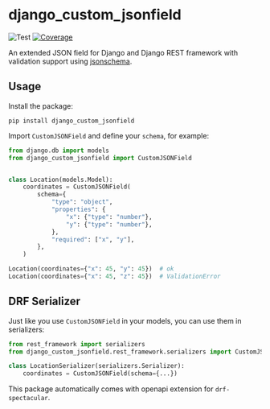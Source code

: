 # django_custom_jsonfield

![Test](https://github.com/alexpetul/django_custom_jsonfield/actions/workflows/test.yml/badge.svg)
[![Coverage](https://codecov.io/github/AlexPetul/django_custom_jsonfield/graph/badge.svg?token=V33XNC6SZ7)](https://codecov.io/github/AlexPetul/django_custom_jsonfield)

An extended JSON field for Django and Django REST framework with validation support using [jsonschema](https://json-schema.org/learn/getting-started-step-by-step).

## Usage

Install the package:

```text
pip install django_custom_jsonfield
```

Import `CustomJSONField` and define your `schema`, for example:

```python
from django.db import models
from django_custom_jsonfield import CustomJSONField


class Location(models.Model):
    coordinates = CustomJSONField(
        schema={
            "type": "object",
            "properties": {
                "x": {"type": "number"}, 
                "y": {"type": "number"},
            },
            "required": ["x", "y"],
        },
    )

Location(coordinates={"x": 45, "y": 45})  # ok
Location(coordinates={"x": 45, "z": 45})  # ValidationError

```

## DRF Serializer
Just like you use `CustomJSONField` in your models, you can use them in serializers:

```python
from rest_framework import serializers
from django_custom_jsonfield.rest_framework.serializers import CustomJSONField

class LocationSerializer(serializers.Serializer):
    coordinates = CustomJSONField(schema={...})

```

This package automatically comes with openapi extension for `drf-spectacular`.